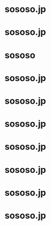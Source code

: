 # sososo.jp
# sososo.jp
# sososo
# sososo.jp
# sososo.jp
# sososo.jp
# sososo.jp
# sososo.jp
# sososo.jp
# sososo.jp
